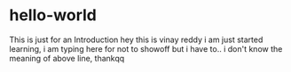 # hello-world
This is just for an Introduction
hey this is vinay reddy i am just started learning, 
i am typing here for not to showoff but i have to..
i don't know the meaning of above line, thankqq 
